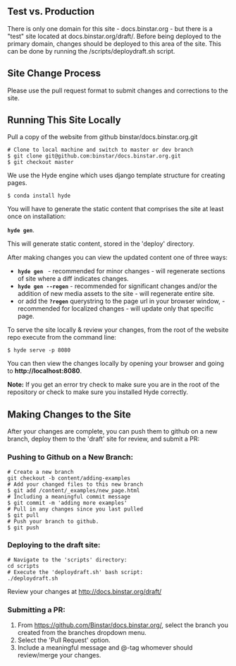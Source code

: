 ## Test vs. Production

There is only one domain for this site - docs.binstar.org - but there is a "test" site located at docs.binstar.org/draft/.  Before being deployed to the primary domain, changes should be deployed to this area of the site.  This can be done by running the /scripts/deploydraft.sh script.


## Site Change Process

Please use the pull request format to submit changes and corrections to the site.

## Running This Site Locally
Pull a copy of the website from github binstar/docs.binstar.org.git
```
# Clone to local machine and switch to master or dev branch
$ git clone git@github.com:binstar/docs.binstar.org.git
$ git checkout master
```
We use the Hyde engine which uses django template structure for creating pages. 
```
$ conda install hyde
```

You will have to generate the static content that comprises the site at least once on installation:

**``` hyde gen ```**.

This will generate static content, stored in the 'deploy' directory.

After making changes you can view the updated content one of three ways: 
* **```hyde gen ```** - recommended for minor changes - will regenerate sections of site where a diff indicates changes.
* **```hyde gen --regen```** - recommended for significant changes and/or the addition of new media assets to the site - will regenerate entire site.
* or add the **```?regen```** querystring to the page url in your browser window,  - recommended for localized changes - will update only that specific page. 


To serve the site locally & review your changes, from the root of the website repo execute from the command line:
```
$ hyde serve -p 8080
```
You can then view the changes locally by opening your browser and going to **http://localhost:8080**.

**Note:** If you get an error try check to make sure you are in the root of the repository or check to make sure you installed Hyde correctly.

## Making Changes to the Site

After your changes are complete, you can push them to github on a new branch, deploy them to the 'draft' site for review, and submit a PR:

### Pushing to Github on a New Branch:

```
# Create a new branch
git checkout -b content/adding-examples
# Add your changed files to this new branch
$ git add /content/_examples/new_page.html
# Including a meaningful commit message
$ git commit -m 'adding more examples'
# Pull in any changes since you last pulled
$ git pull
# Push your branch to github.
$ git push
```

### Deploying to the draft site:

```
# Navigate to the 'scripts' directory:
cd scripts
# Execute the 'deploydraft.sh' bash script:
./deploydraft.sh
```

Review your changes at http://docs.binstar.org/draft/


### Submitting a PR:

1) From https://github.com/Binstar/docs.binstar.org/, select the branch you created from the branches dropdown menu. 
2) Select the 'Pull Request' option.
3) Include a meaningful message and @-tag whomever should review/merge your changes.
